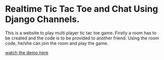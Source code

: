 # Realtime Tic Tac Toe and Chat Using Django Channels.

This is a website to play multi player tic tac toe game. Firstly a room has to be created and the code is to be provided to another friend. Using the room code, he/she can join the room and play the game.

[watch the demo here](https://www.youtube.com/watch?v=6QPgdUGcoZA)
